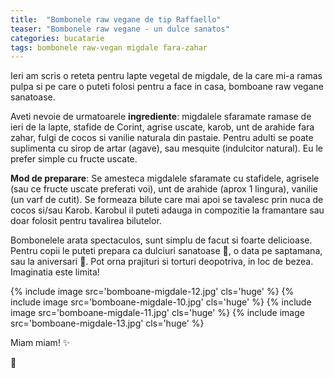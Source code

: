```yaml
---
title:  "Bombonele raw vegane de tip Raffaello"
teaser: "Bombonele raw vegane - un dulce sanatos"
categories: bucatarie
tags: bombonele raw-vegan migdale fara-zahar
---
```

Ieri am scris o reteta pentru lapte vegetal de migdale, de la care mi-a ramas pulpa si pe care o puteti folosi pentru a face in casa, bomboane raw vegane sanatoase.

Aveti nevoie de urmatoarele **ingrediente**: migdalele sfaramate ramase de ieri de la lapte, stafide de Corint, agrise uscate, karob, unt de arahide fara zahar, fulgi de cocos si vanilie naturala din pastaie. Pentru adulti se poate suplimenta cu sirop de artar (agave), sau mesquite (indulcitor natural). Eu le prefer simple cu fructe uscate.

**Mod de preparare**: Se amesteca migdalele sfaramate cu stafidele, agrisele (sau ce fructe uscate preferati voi), unt de arahide (aprox 1 lingura), vanilie (un varf de cutit). Se formeaza bilute care mai apoi se tavalesc prin nuca de cocos si/sau Karob. Karobul il puteti adauga in compozitie la framantare sau doar folosit pentru tavalirea bilutelor.

Bombonelele arata spectaculos, sunt simplu de facut si foarte delicioase. Pentru copii le puteti prepara ca dulciuri sanatoase :candy:, o data pe saptamana, sau la aniversari :birthday:. Pot orna prajituri si torturi deopotriva, in loc de bezea. Imaginatia este limita!

{% include image src='bomboane-migdale-12.jpg' cls='huge' %}
{% include image src='bomboane-migdale-10.jpg' cls='huge' %}
{% include image src='bomboane-migdale-11.jpg' cls='huge' %}
{% include image src='bomboane-migdale-13.jpg' cls='huge' %}

Miam miam! :sparkles:

:sunflower:
